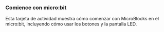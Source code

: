### Comience con micro:bit

Esta tarjeta de actividad muestra cómo comenzar con MicroBlocks en el micro:bit,
incluyendo cómo usar los botones y la pantalla LED.

